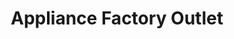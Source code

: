 ---
title: "Appliance Factory Outlet"
url: /fort-collins/appliance-factory-outlet/
shop: Haushaltsgeräte
---